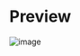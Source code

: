 # Preview

![image](https://user-images.githubusercontent.com/899183/80165111-b374d600-85a8-11ea-846c-5bfd22149491.png)
